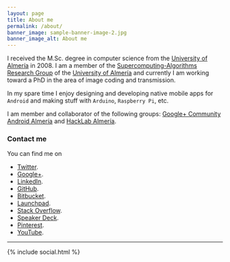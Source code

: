 ```yaml
---
layout: page
title: About me
permalink: /about/
banner_image: sample-banner-image-2.jpg
banner_image_alt: About me
---
```


I received the M.Sc. degree in computer science from the [University of 
Almería][1] in 2008. I am a member of the [Supercomputing-Algorithms 
Research Group][2] of the [University of Almería][3] and currently I am
working toward a PhD in the area of image coding and transmission.

In my spare time I enjoy designing and developing native mobile apps for
`Android` and making stuff with `Arduino`, `Raspberry Pi`, etc.

I am member and collaborator of the following groups: [Google+ Community
Android Almería][4] and [HackLab Almería][5].

### Contact me

You can find me on

* [Twitter](https://twitter.com/josejuansanchez).
* [Google+](http://gplus.to/josejuansanchez).
* [LinkedIn](http://www.linkedin.com/pub/jos%C3%A9-juan-s%C3%A1nchez-hern%C3%A1ndez/6a/858/830).
* [GitHub](https://github.com/josejuansanchez).
* [Bitbucket](https://bitbucket.org/josejuansanchez).
* [Launchpad](https://launchpad.net/~josejuan-sanchez).
* [Stack Overflow](http://stackoverflow.com/users/2090682/jose-juan-sanchez).
* [Speaker Deck](https://speakerdeck.com/josejuansanchez).
* [Pinterest](http://pinterest.com/josejuansanchez).
* [YouTube](https://www.youtube.com/user/lajauladefaraday).

---

{% include social.html %}

[1]: http://www.ual.es
[2]: http://www.hpca.ual.es
[3]: http://www.ual.es
[4]: https://plus.google.com/u/0/communities/105420979515011141876
[5]: http://hacklabalmeria.net